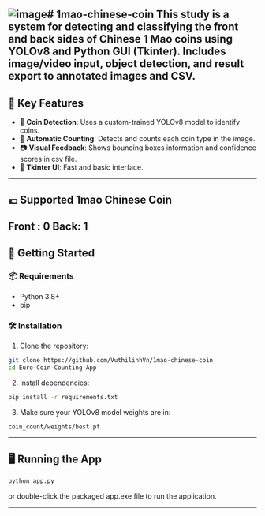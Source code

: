 ![image](https://github.com/user-attachments/assets/6db6e21d-fea9-4846-b03a-9f6612efdf5d)# 1mao-chinese-coin
This study is a system for detecting and classifying the front and back sides of Chinese 1 Mao coins using YOLOv8 and Python GUI (Tkinter). Includes image/video input, object detection, and result export to annotated images and CSV.
---

## 🎯 Key Features

- 🔎 **Coin Detection**: Uses a custom-trained YOLOv8 model to identify coins.
- 🧮 **Automatic Counting**: Detects and counts each coin type in the image.
- 📷 **Visual Feedback**: Shows bounding boxes information and confidence scores in csv file.
- 🚀 **Tkinter UI**: Fast and basic interface.

---
## 💶 Supported 1mao Chinese Coin
Front : 0
Back: 1
---
## 🚀 Getting Started

### 📦 Requirements

- Python 3.8+
- pip

### 🛠 Installation

1. Clone the repository:

```bash
git clone https://github.com/VuthilinhVn/1mao-chinese-coin 
cd Euro-Coin-Counting-App
```

2. Install dependencies:

```bash
pip install -r requirements.txt
```
3. Make sure your YOLOv8 model weights are in:

```
coin_count/weights/best.pt
```

---

## 🖥️ Running the App

```bash
python app.py
```

or double-click the packaged app.exe file to run the application.

---


